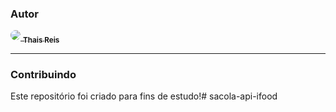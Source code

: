 </table>

<h3>Autor</h3>

<a href="http://www.linkedin.com/in/thaisreisiviera/">
 <img style="border-radius: 50%;" src="https://media-exp1.licdn.com/dms/image/D4D03AQHJ63gubgzQgg/profile-displayphoto-shrink_200_200/0/1667643521784?e=1675900800&v=beta&t=1IvRrmtD3-5fhKJNAVW6sxvmTCtPFEEZge-Tv3jfkoY"
 <br />
 <sub><b>Thais Reis</b></sub> </a>

<hr>
<h3>Contribuindo</h3>

Este repositório foi criado para fins de estudo!# sacola-api-ifood
